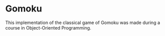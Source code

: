 # Gomoku

This implementation of the classical game of Gomoku was made during a course in Object-Oriented Programming. 
